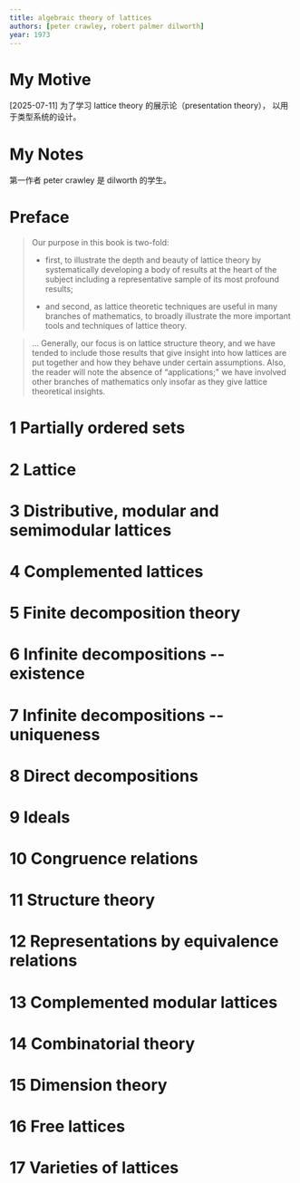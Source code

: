 ```yaml
---
title: algebraic theory of lattices
authors: [peter crawley, robert palmer dilworth]
year: 1973
---
```


# My Motive

[2025-07-11] 为了学习 lattice theory 的展示论（presentation theory），
以用于类型系统的设计。

# My Notes

第一作者 peter crawley 是 dilworth 的学生。

# Preface

> Our purpose in this book is two-fold:
>
> - first, to illustrate the depth and beauty of lattice theory by
>   systematically developing a body of results at the heart of the
>   subject including a representative sample of its most profound
>   results;
>
> - and second, as lattice theoretic techniques are useful in many
>   branches of mathematics, to broadly illustrate the more important
>   tools and techniques of lattice theory.

> ... Generally, our focus is on lattice structure theory, and we have
> tended to include those results that give insight into how lattices
> are put together and how they behave under certain assumptions.
> Also, the reader will note the absence of “applications;" we have
> involved other branches of mathematics only insofar as they give
> lattice theoretical insights.

# 1 Partially ordered sets
# 2 Lattice
# 3 Distributive, modular and semimodular lattices
# 4 Complemented lattices
# 5 Finite decomposition theory
# 6 Infinite decompositions -- existence
# 7 Infinite decompositions -- uniqueness
# 8 Direct decompositions
# 9 Ideals
# 10 Congruence relations
# 11 Structure theory
# 12 Representations by equivalence relations
# 13 Complemented modular lattices
# 14 Combinatorial theory
# 15 Dimension theory
# 16 Free lattices
# 17 Varieties of lattices
